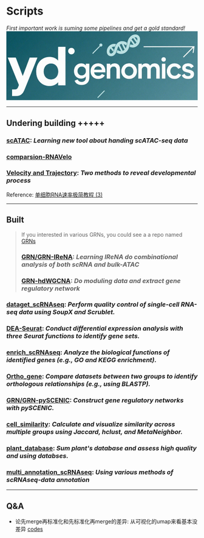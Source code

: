 # Scripts
*First important work is suming some pipelines and get a gold standard!*
![ydgenomics logo](pngs/ydgenomics_bar_logo.png)

---

## Undering building +++++

### [scATAC](scATAC): *Learning new tool about handing scATAC-seq data*

### [comparsion-RNAVelo](Trajectory/Velocity)

### [Velocity and Trajectory](Trajectory): *Two methods to reveal developmental process*
  Reference: [单细胞RNA速率极简教程 (3)](https://mp.weixin.qq.com/s/JAVNLCZGJlmDkzHwoD106g)

---

## Built
  > If you interested in various GRNs, you could see a a repo named [GRNs](https://github.com/ydgenomics/GRNs)
  > ### [GRN/GRN-IReNA](GRN/GRN-IReNA): *Learning IReNA do combinational analysis of both scRNA and bulk-ATAC*
  > ### [GRN-hdWGCNA](GRN/GRN-hdWGCNA): *Do moduling data and extract gene regulatory network*

  ### [**dataget_scRNAseq**](dataget_scRNAseq): *Perform quality control of single-cell RNA-seq data using SoupX and Scrublet.*

  ### [**DEA-Seurat**](DEA-Seurat): *Conduct differential expression analysis with three Seurat functions to identify gene sets.*

  ### [**enrich_scRNAseq**](enrich_scRNAseq): *Analyze the biological functions of identified genes (e.g., GO and KEGG enrichment).*

  ### [**Ortho_gene**](Ortho_gene): *Compare datasets between two groups to identify orthologous relationships (e.g., using BLASTP).*

  ### [**GRN/GRN-pySCENIC**](GRN/GRN-pySCENIC): *Construct gene regulatory networks with pySCENIC.*

  ### [**cell_similarity**](cell_similarity): *Calculate and visualize similarity across multiple groups using Jaccard, hclust, and MetaNeighbor.*

  ### [**plant_database**](plant_database.md): *Sum plant's database and assess high quality and using databses.*

  ### [**multi_annotation_scRNAseq**](multi_annotation_scRNAseq): *Using various methods of  scRNAseq-data annotation*
---

## Q&A
  - 论先merge再标准化和先标准化再merge的差异: 从可视化的umap来看基本没差异 [codes](temp/test_merge.R)